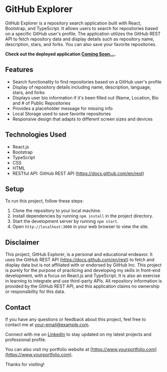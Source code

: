 # GitHub Explorer

GitHub Explorer is a repository search application built with React, Bootstrap, and TypeScript. It allows users to search for repositories based on a specific GitHub user's profile. The application utilizes the GitHub REST API to fetch repository data and display details such as repository name, description, stars, and forks. You can also save your favorite repositories.

**Check out the deployed application [Coming Soon...](https://urlgoeshere.azurewebsites.net/).**

## Features

- Search functionality to find repositories based on a GitHub user's profile
- Display of repository details including name, description, language, stars, and forks
- Displays user bio information if it's been filled out (Name, Location, Bio and # of Public Repositories
- Provides a placeholder message for missing info
- Local Storage used to save favorite repositories
- Responsive design that adapts to different screen sizes and devices

## Technologies Used

- React.js
- Bootstrap
- TypeScript
- CSS
- HTML
- RESTful API: GitHub REST API (https://docs.github.com/en/rest)

## Setup

To run this project, follow these steps:

1. Clone the repository to your local machine.
2. Install dependencies by running `npm install` in the project directory.
3. Start the development server by running `npm start`.
4. Open `http://localhost:3000` in your web browser to view the site.

## Disclaimer

This project, GitHub Explorer, is a personal and educational endeavor. It uses the GitHub REST API (https://docs.github.com/en/rest) to fetch and display data but is not affiliated with or endorsed by GitHub Inc. This project is purely for the purpose of practicing and developing my skills in front-end development, with a focus on React.js and TypeScript. It is also an exercise in learning to integrate and use third-party APIs. All repository information is provided by the GitHub REST API, and this application claims no ownership or responsibility for this data.

## Contact

If you have any questions or feedback about this project, feel free to contact me at [your-email@example.com](mailto:your-email@example.com).

Connect with me on [LinkedIn](https://www.linkedin.com/in/your-linkedin) to stay updated on my latest projects and professional profile.

You can also visit my portfolio website at [https://www.yourportfolio.com](https://www.yourportfolio.com).

Thanks for visiting!
